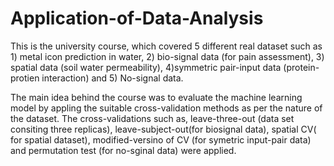 

# Application-of-Data-Analysis
This is the university course, which covered 5 different real dataset such as 1) metal icon prediction in water, 2) bio-signal data (for pain assessment), 3) spatial data (soil water permeability), 4)symmetric pair-input data (protein-protien interaction) and  5) No-signal data. 

The main idea behind the course was to evaluate the machine learning model by appling the suitable cross-validation methods as per the nature of the dataset. The cross-validations such as, leave-three-out (data set consiting three replicas), leave-subject-out(for biosignal data), spatial CV( for spatial dataset), modified-versino of CV  (for symetric input-pair data) and permutation test (for no-sginal data) were applied.  

